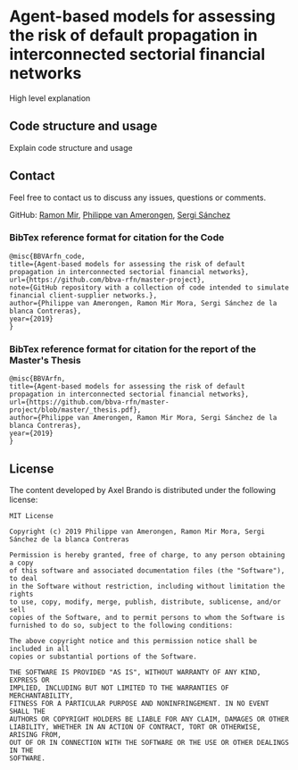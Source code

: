 # Agent-based models for assessing the risk of default propagation in interconnected sectorial financial networks

High level explanation

## Code structure and usage

Explain code structure and usage

## Contact

Feel free to contact us to discuss any issues, questions or comments.

GitHub: [Ramon Mir](https://github.com/aemon4), [Philippe van Amerongen](https://github.com/phicoder), [Sergi Sánchez](https://github.com/Sergisanchezcontreras)

### BibTex reference format for citation for the Code
```
@misc{BBVArfn_code,
title={Agent-based models for assessing the risk of default propagation in interconnected sectorial financial networks},
url={https://github.com/bbva-rfn/master-project},
note={GitHub repository with a collection of code intended to simulate financial client-supplier networks.},
author={Philippe van Amerongen, Ramon Mir Mora, Sergi Sánchez de la blanca Contreras},
year={2019}
}
```

### BibTex reference format for citation for the report of the Master's Thesis
```
@misc{BBVArfn,
title={Agent-based models for assessing the risk of default propagation in interconnected sectorial financial networks},
url={https://github.com/bbva-rfn/master-project/blob/master/_thesis.pdf},
author={Philippe van Amerongen, Ramon Mir Mora, Sergi Sánchez de la blanca Contreras},
year={2019}
}
```
## License

The content developed by Axel Brando is distributed under the following license:

```
MIT License

Copyright (c) 2019 Philippe van Amerongen, Ramon Mir Mora, Sergi Sánchez de la blanca Contreras

Permission is hereby granted, free of charge, to any person obtaining a copy
of this software and associated documentation files (the "Software"), to deal
in the Software without restriction, including without limitation the rights
to use, copy, modify, merge, publish, distribute, sublicense, and/or sell
copies of the Software, and to permit persons to whom the Software is
furnished to do so, subject to the following conditions:

The above copyright notice and this permission notice shall be included in all
copies or substantial portions of the Software.

THE SOFTWARE IS PROVIDED "AS IS", WITHOUT WARRANTY OF ANY KIND, EXPRESS OR
IMPLIED, INCLUDING BUT NOT LIMITED TO THE WARRANTIES OF MERCHANTABILITY,
FITNESS FOR A PARTICULAR PURPOSE AND NONINFRINGEMENT. IN NO EVENT SHALL THE
AUTHORS OR COPYRIGHT HOLDERS BE LIABLE FOR ANY CLAIM, DAMAGES OR OTHER
LIABILITY, WHETHER IN AN ACTION OF CONTRACT, TORT OR OTHERWISE, ARISING FROM,
OUT OF OR IN CONNECTION WITH THE SOFTWARE OR THE USE OR OTHER DEALINGS IN THE
SOFTWARE.
```